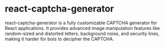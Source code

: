 # react-captcha-generator
react-captcha-generator is a fully customizable CAPTCHA generator for React applications. It provides advanced image manipulation features like random-sized and distorted letters, background noise, and security lines, making it harder for bots to decipher the CAPTCHA.
